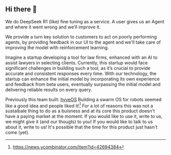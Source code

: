 ## Hi there 👋

<!--

**Here are some ideas to get you started:**

🙋‍♀️ A short introduction - what is your organization all about?
🌈 Contribution guidelines - how can the community get involved?
👩‍💻 Useful resources - where can the community find your docs? Is there anything else the community should know?
🍿 Fun facts - what does your team eat for breakfast?
🧙 Remember, you can do mighty things with the power of [Markdown](https://docs.github.com/github/writing-on-github/getting-started-with-writing-and-formatting-on-github/basic-writing-and-formatting-syntax)
-->

We do DeepSeek R1 (like) fine tuning as a service. A user gives us an Agent and where it went wrong and we'll improve it.

We provide a turn key solution to customers to act on poorly performing agents, by providing feedback in our UI to the agent and we'll take care of improving the model with reinforcement learning.

Imagine a startup developing a tool for law firms, enhanced with an AI to assist lawyers in selecting clients. Currently, this startup would face significant challenges in building such a tool, as it’s crucial to provide accurate and consistent responses every time. With our technology, the startup can enhance the initial model by incorporating its own experience and feedback from beta users, eventually surpassing the initial model and delivering reliable results on every query.

Previously this team built: [hyveOS](https://docs.p2p.industries)
Building a swarm OS for robots seemed like a good idea and people liked it![^1]
For a lot of reasons this was not a sustaibale thing to do as a buisness and at its core this product doesn't have a paying market at the moment.
If you would like to use it, write to us, we might give it (and our thougts) to you! If you would like to talk to us about it, write to us!
It's possible that the time for this product just hasn't come (yet).

[^1]: https://news.ycombinator.com/item?id=42694384